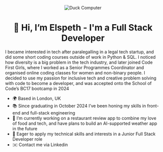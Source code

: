 <div align="center">
  <img src="https://i.giphy.com/media/v1.Y2lkPTc5MGI3NjExMGdyMmk1cGs5ZTBlbWNoeTl3N2FvdnR5cmZkd2ZwdTN1eHhmOWZlMyZlcD12MV9pbnRlcm5hbF9naWZfYnlfaWQmY3Q9Zw/HzPtbOKyBoBFsK4hyc/giphy.gif" alt="Duck Computer" />
</div>

<div align="center">
<h1> 👋 Hi, I’m Elspeth - I'm a Full Stack Developer </h1>
</div>


I became interested in tech after paralegalling in a legal tech startup, and did some short coding courses outside of work in Python & SQL. I noticed how diversity is a big problem in the tech industry, and later joined Code First Girls, where I worked as a Senior Programmes Coordinator and organised online coding classes for women and non-binary people. I decided to use my passion for inclusive tech and creative problem solving with code to become a developer, and was accepted onto the School of Code’s BC17 bootcamp in 2024

- 🌍 Based in London, UK
- 📚 Since graduating in October 2024 I’ve been honing my skills in front-end and full-stack engineering
- 🧠 I’m currently working on a restaurant review app to combine my love of food and tech, and have plans to build an AI-supported weather app in the future
- 🚀 Eager to apply my technical skills and interests in a Junior Full Stack Developer role
- ✉️ Contact me via Linkedin
